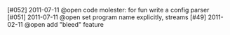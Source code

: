[#052] 2011-07-11 @open code molester: for fun write a config parser
[#051] 2011-07-11 @open set program name explicitly, streams
[#49] 2011-02-11 @open add "bleed" feature
